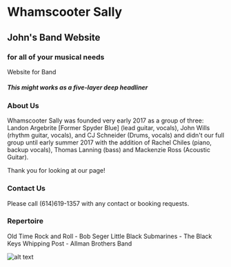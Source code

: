 # Whamscooter Sally

## John's Band Website
### for all of your musical needs
Website for Band

##### This might works as a five-layer deep headliner

### About Us

Whamscooter Sally was founded very early 2017 as a group of three: Landon Argebrite [Former Spyder Blue] (lead guitar, vocals), John Wills (rhythm guitar, vocals), and CJ Schneider (Drums, vocals) and didn't our full group until early summer 2017 with the addition of Rachel Chiles (piano, backup vocals), Thomas Lanning (bass) and Mackenzie Ross (Acoustic Guitar).

Thank you for looking at our page!

### Contact Us

Please call (614)619-1357 with any contact or booking requests.

### Repertoire

Old Time Rock and Roll - Bob Seger
Little Black Submarines - The Black Keys
Whipping Post - Allman Brothers Band

![alt text](http://www.washburn.com/products/electric/images/PXS10FRDLXWB.jpg "Logo Title Text 1")
